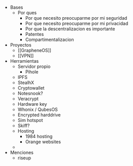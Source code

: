- Bases
	- Por ques
		- Por que necesito preocuparme por mi seguridad
		- Por que necesito preocuparme por mi privacidad
		- Por que la descentralizacion es importante
		- Patentes
		- Compartimentalizacion
- Proyectos
	- [[GrapheneOS]]
	- [[VPN]]
- Herramientas
	- Servidor propio
		- Pihole
	- IPFS
	- StealhX
	- Cryptowallet
	- Notesnook?
	- Veracrypt
	- Hardware key
	- Whonix / QubesOS
	- Encrypted harddrive
	- Sim hotspot
	- Skiff?
	- Hosting
		- 1984 hosting
		- Orange websites
	-
- Menciones
	- riseup